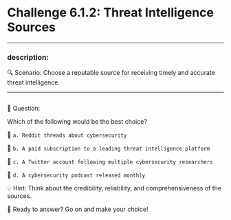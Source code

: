 # **Challenge 6.1.2: Threat Intelligence Sources**

---

### **description:**

🔍 Scenario: Choose a reputable source for receiving timely and accurate threat intelligence.

---
```plaintext

```
🤔 Question:

Which of the following would be the best choice?

🔘 ```a. Reddit threads about cybersecurity```

🔘 ```b. A paid subscription to a leading threat intelligence platform```

🔘 ```c. A Twitter account following multiple cybersecurity researchers```

🔘 ```d. A cybersecurity podcast released monthly```

💡 Hint: Think about the credibility, reliability, and comprehensiveness of the sources.

🚀 Ready to answer? Go on and make your choice!